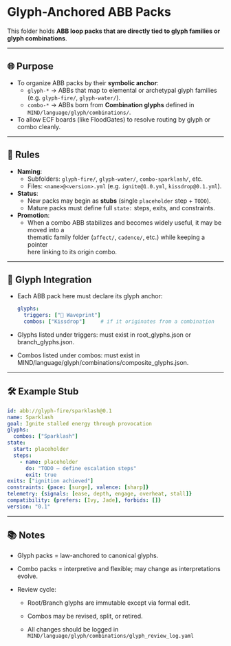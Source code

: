 # Glyph-Anchored ABB Packs

This folder holds **ABB loop packs that are directly tied to glyph families or glyph combinations**.

---

## 🌐 Purpose
- To organize ABB packs by their **symbolic anchor**:
  - `glyph-*` → ABBs that map to elemental or archetypal glyph families  
    (e.g. `glyph-fire/`, `glyph-water/`).
  - `combo-*` → ABBs born from **Combination glyphs** defined in  
    `MIND/language/glyph/combinations/`.  
- To allow ECF boards (like FloodGates) to resolve routing by glyph or combo cleanly.

---

## 📜 Rules
- **Naming**:
  - Subfolders: `glyph-fire/`, `glyph-water/`, `combo-sparklash/`, etc.  
  - Files: `<name>@<version>.yml` (e.g. `ignite@1.0.yml`, `kissdrop@0.1.yml`).
- **Status**:
  - New packs may begin as **stubs** (single `placeholder` step + `TODO`).  
  - Mature packs must define full `state:` steps, exits, and constraints.
- **Promotion**:
  - When a combo ABB stabilizes and becomes widely useful, it may be moved into a  
    thematic family folder (`affect/`, `cadence/`, etc.) while keeping a pointer  
    here linking to its origin combo.

---

## 🔗 Glyph Integration
- Each ABB pack here must declare its glyph anchor:
  ```yaml
  glyphs:
    triggers: ["🌊 Waveprint"]
    combos: ["Kissdrop"]     # if it originates from a combination
  ```
  
- Glyphs listed under triggers: must exist in root_glyphs.json or
branch_glyphs.json.

- Combos listed under combos: must exist in
MIND/language/glyph/combinations/composite_glyphs.json.

---

## 🛠 Example Stub
```yaml
id: abb://glyph-fire/sparklash@0.1
name: Sparklash
goal: Ignite stalled energy through provocation
glyphs:
  combos: ["Sparklash"]
state:
  start: placeholder
  steps:
    - name: placeholder
      do: "TODO — define escalation steps"
      exit: true
exits: ["ignition achieved"]
constraints: {pace: [surge], valence: [sharp]}
telemetry: {signals: [ease, depth, engage, overheat, stall]}
compatibility: {prefers: [Ivy, Jade], forbids: []}
version: "0.1"
```

---

## 📚 Notes

- Glyph packs = law-anchored to canonical glyphs.

- Combo packs = interpretive and flexible; may change as interpretations evolve.

- Review cycle:

  - Root/Branch glyphs are immutable except via formal edit.

  - Combos may be revised, split, or retired.

  - All changes should be logged in ```MIND/language/glyph/combinations/glyph_review_log.yaml```
